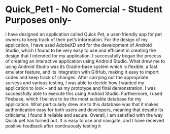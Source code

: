 # Quick_Pet1 - No Comercial - Student Purposes only-
I have designed an application called Quick Pet, a user-friendly app for pet 
owners to keep track of their pet’s information. For the design of my application, I have 
used AdobeXD and for the development of Android Studio, which I found to be very 
easy to use and efficient in creating the design that I intended for my application. I 
successfully began the process of creating an interactive application using Android 
Studio. What drew me to using Android Studio was its Gradle-base system which is 
flexible, a fast emulator feature, and its integration with GitHub, making it easy to import 
codes and keep track of changes.
After carrying out the appropriate surveys and various testing, I was able to decide how 
I wanted my application to look – and as my prototype and final demonstration, I was 
successfully able to execute this using Android Studio.
Furthermore, I used Firebase, which I believe to be the most suitable database for my 
application. What particularly drew me to this database was that it makes authentication 
easy for both users and developers, meaning that despite its criticisms, I found it reliable 
and secure.
Overall, I am satisfied with the way Quick pet has turned out. It is easy to use and 
navigate, and I have received positive feedback after continuously testing it
